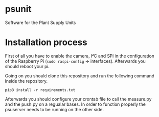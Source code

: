 # psunit
Software for the Plant Supply Units

# Installation process
First of all you have to enable the camera, I²C and SPI in the configuration of the Raspberry Pi (`sudo raspi-config` -> interfaces).
Afterwards you should reboot your pi.

Going on you should clone this repository and run the following command inside the repository.

    pip3 install -r requirements.txt

Afterwards you should configure your crontab file to call the measure.py and the push.py on a regualar bases. In order to function properly the psuserver needs to be running on the other side.